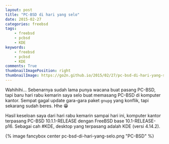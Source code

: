 ```yaml
---
layout: post
title: "PC-BSD di hari yang selo"
date: 2015-02-27
categories: freebsd
tags:
    - freebsd
    - pcbsd
    - KDE
keywords:
    - freebsd
    - pcbsd
    - KDE
comments: True
thumbnailImagePosition: right
thumbnailImage: https://go2n.github.io/2015/02/27/pc-bsd-di-hari-yang-selo/pc-bsd-di-hari-yang-selo.png
---
```


Wahihihi... Sebenarnya sudah lama punya wacana buat pasang PC-BSD, tapi baru hari rabu kemarin saya selo buat memasang PC-BSD di komputer kantor. Sempat gagal update gara-gara paket `gnupg` yang konflik, tapi sekarang sudah beres. Hhe 😁
<!--more-->

Hasil keseloan saya dari hari rabu kemarin sampai hari ini, komputer kantor terpasang PC-BSD 10.1.1-RELEASE dengan FreeBSD base 10.1-RELEASE-p16. Sebagai cah #KDE, desktop yang terpasang adalah KDE (versi 4.14.2).

{% image fancybox center pc-bsd-di-hari-yang-selo.png "PC-BSD" %}
